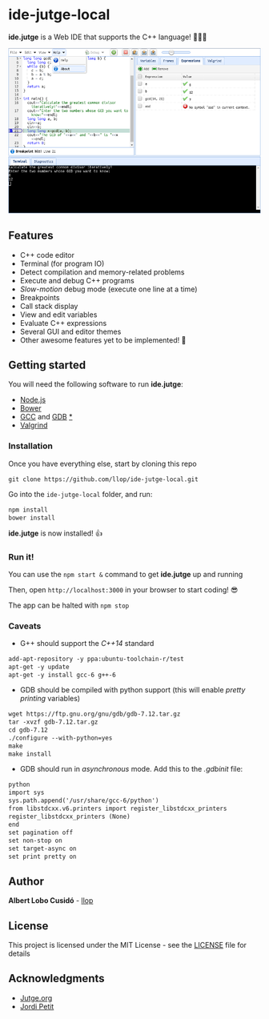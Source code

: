 # ide-jutge-local

**ide.jutge** is a Web IDE that supports the C++ language! :clap::clap::clap:

![alt tag](/readme/ide-img2b.png)

## Features

- C++ code editor
- Terminal (for program IO)
- Detect compilation and memory-related problems
- Execute and debug C++ programs
- *Slow-motion* debug mode (execute one line at a time)
- Breakpoints
- Call stack display
- View and edit variables
- Evaluate C++ expressions
- Several GUI and editor themes
- Other awesome features yet to be implemented! :facepunch:

## Getting started
You will need the following software to run **ide.jutge**:
- [Node.js](https://nodejs.org/)
- [Bower](https://bower.io/)
- [GCC](https://gcc.gnu.org/) and [GDB](https://www.gnu.org/s/gdb/) [*](#caveats)
- [Valgrind](http://valgrind.org/)

### Installation
Once you have everything else, start by cloning this repo
```
git clone https://github.com/llop/ide-jutge-local.git
```
Go into the `ide-jutge-local` folder, and run:
```
npm install
bower install
```
**ide.jutge** is now installed! :+1:

### Run it!
You can use the `npm start &` command to get **ide.jutge** up and running

Then, open `http://localhost:3000` in your browser to start coding! :sunglasses:
  
The app can be halted with `npm stop`

### Caveats
- G++ should support the *C++14* standard
```
add-apt-repository -y ppa:ubuntu-toolchain-r/test
apt-get -y update
apt-get -y install gcc-6 g++-6
```
- GDB should be compiled with python support (this will enable *pretty printing* variables)
```
wget https://ftp.gnu.org/gnu/gdb/gdb-7.12.tar.gz
tar -xvzf gdb-7.12.tar.gz
cd gdb-7.12
./configure --with-python=yes
make
make install
```
- GDB should run in *asynchronous* mode. Add this to the *.gdbinit* file:
```
python
import sys
sys.path.append('/usr/share/gcc-6/python')
from libstdcxx.v6.printers import register_libstdcxx_printers
register_libstdcxx_printers (None)
end
set pagination off
set non-stop on
set target-async on
set print pretty on
```
## Author

**Albert Lobo Cusidó** - [llop](https://github.com/llop)

## License

This project is licensed under the MIT License - see the [LICENSE](LICENSE) file for details

## Acknowledgments
* [Jutge.org](https://jutge.org/)
* [Jordi Petit](https://github.com/jordi-petit)

